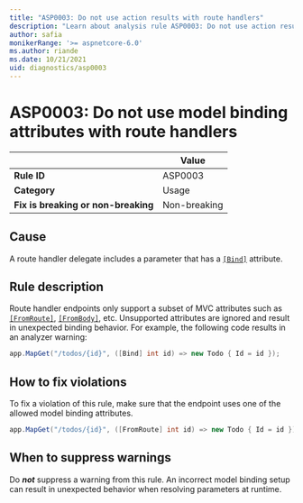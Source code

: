 ```yaml
---
title: "ASP0003: Do not use action results with route handlers"
description: "Learn about analysis rule ASP0003: Do not use action results with route handlers"
author: safia
monikerRange: '>= aspnetcore-6.0'
ms.author: riande
ms.date: 10/21/2021
uid: diagnostics/asp0003
---
```

# ASP0003: Do not use model binding attributes with route handlers

| | Value |
|-|-|
| **Rule ID** |ASP0003|
| **Category** |Usage|
| **Fix is breaking or non-breaking** |Non-breaking|

## Cause

A route handler delegate includes a parameter that has a [`[Bind]`](xref:Microsoft.AspNetCore.Mvc.BindAttribute) attribute.

## Rule description

Route handler endpoints only support a subset of MVC attributes such as [`[FromRoute]`](xref:Microsoft.AspNetCore.Mvc.FromRouteAttribute), [`[FromBody]`](xref:Microsoft.AspNetCore.Mvc.FromBodyAttribute), etc. Unsupported attributes are ignored and result in unexpected binding behavior. For example, the following code results in an analyzer warning:

```csharp
app.MapGet("/todos/{id}", ([Bind] int id) => new Todo { Id = id });
```

## How to fix violations

To fix a violation of this rule, make sure that the endpoint uses one of the allowed model binding attributes.

```csharp
app.MapGet("/todos/{id}", ([FromRoute] int id) => new Todo { Id = id });
```

## When to suppress warnings

Do ***not*** suppress a warning from this rule. An incorrect model binding setup can result in unexpected behavior when resolving parameters at runtime.
